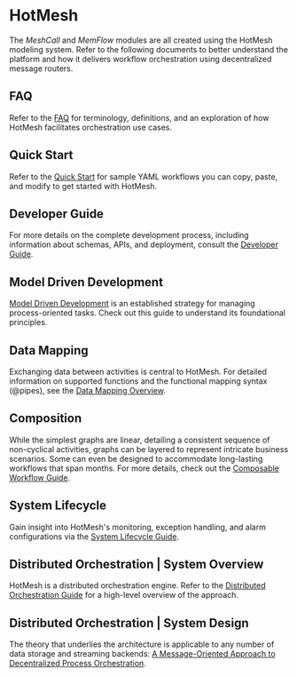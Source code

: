 # HotMesh
The *MeshCall* and *MemFlow* modules are all created using the HotMesh modeling system. Refer to the following documents to better understand the platform and how it delivers workflow orchestration using decentralized message routers. 

## FAQ
Refer to the [FAQ](./faq.md) for terminology, definitions, and an exploration of how HotMesh facilitates orchestration use cases.

## Quick Start
Refer to the [Quick Start](./quickstart.md) for sample YAML workflows you can copy, paste, and modify to get started with HotMesh.

## Developer Guide
For more details on the complete development process, including information about schemas, APIs, and deployment, consult the [Developer Guide](./developer_guide.md).

## Model Driven Development
[Model Driven Development](./model_driven_development.md) is an established strategy for managing process-oriented tasks. Check out this guide to understand its foundational principles.

## Data Mapping
Exchanging data between activities is central to HotMesh. For detailed information on supported functions and the functional mapping syntax (@pipes), see the [Data Mapping Overview](./data_mapping.md).

## Composition
While the simplest graphs are linear, detailing a consistent sequence of non-cyclical activities, graphs can be layered to represent intricate business scenarios. Some can even be designed to accommodate long-lasting workflows that span months. For more details, check out the [Composable Workflow Guide](./composable_workflow.md).

## System Lifecycle
Gain insight into HotMesh's monitoring, exception handling, and alarm configurations via the [System Lifecycle Guide](./system_lifecycle.md).

## Distributed Orchestration | System Overview
HotMesh is a distributed orchestration engine. Refer to the [Distributed Orchestration Guide](./distributed_orchestration.md) for a high-level overview of the approach.

## Distributed Orchestration | System Design
The theory that underlies the architecture is applicable to any number of data storage and streaming backends: [A Message-Oriented Approach to Decentralized Process Orchestration](https://zenodo.org/records/12168558).
